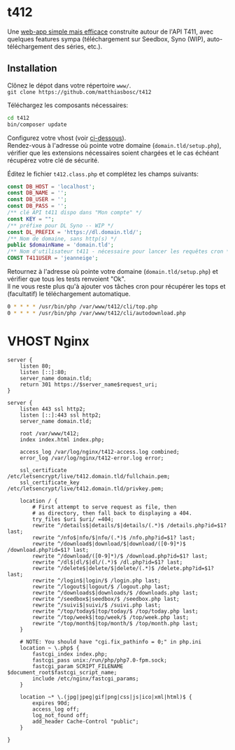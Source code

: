 # t412

Une [web-app simple mais efficace](https://mondedie.fr/viewtopic.php?id=8663) construite autour de l'API T411, avec quelques features sympa (téléchargement sur Seedbox, Syno (WIP), auto-téléchargement des séries, etc.).

## Installation

Clônez le dépot dans votre répertoire `www/`.  
`git clone https://github.com/matthiasbosc/t412`


Téléchargez les composants nécessaires:  
```bash
cd t412
bin/composer update
```

Configurez votre vhost (voir [ci-dessous](#vhost-nginx)).  
Rendez-vous à l'adresse où pointe votre domaine (`domain.tld/setup.php`), vérifier que les extensions nécessaires soient chargées et le cas échéant récupérez votre clé de sécurité.  

Éditez le fichier `t412.class.php` et complétez les champs suivants:

```php
const DB_HOST = 'localhost';
const DB_NAME = '';
const DB_USER = '';
const DB_PASS = '';
/** clé API t411 dispo dans "Mon compte" */
const KEY = "";
/** préfixe pour DL Syno -- WIP */
const DL_PREFIX = 'https://dl.domain.tld/';
/** Nom de domaine, sans http(s) */
public $domainName = 'domain.tld';
/** Nom d'utilisateur t411 - nécessaire pour lancer les requêtes cron */
CONST T411USER = 'jeanneige';
```

Retournez à l'adresse où pointe votre domaine (`domain.tld/setup.php`) et vérifier que tous les tests renvoient "Ok".  
Il ne vous reste plus qu'à ajouter vos tâches cron pour récupérer les tops et (facultatif) le téléchargement automatique.
```bash
0 * * * * /usr/bin/php /var/www/t412/cli/top.php
0 * * * * /usr/bin/php /var/www/t412/cli/autodownload.php
```

# VHOST Nginx
```
server {
    listen 80;
    listen [::]:80;
    server_name domain.tld;
    return 301 https://$server_name$request_uri;
}

server {
    listen 443 ssl http2;
    listen [::]:443 ssl http2;
    server_name domain.tld;

    root /var/www/t412;
    index index.html index.php;

    access_log /var/log/nginx/t412-access.log combined;
    error_log /var/log/nginx/t412-error.log error;
    
    ssl_certificate /etc/letsencrypt/live/t412.domain.tld/fullchain.pem;
    ssl_certificate_key /etc/letsencrypt/live/t412.domain.tld/privkey.pem;
    
    location / {
        # First attempt to serve request as file, then
        # as directory, then fall back to displaying a 404.
        try_files $uri $uri/ =404;
        rewrite ^/details$|details/$|details/(.*)$ /details.php?id=$1? last;
        rewrite ^/nfo$|nfo/$|nfo/(.*)$ /nfo.php?id=$1? last;
        rewrite ^/download$|download/$|download/([0-9]*)$ /download.php?id=$1? last;
        rewrite ^/download/([0-9]*)/$ /download.php?id=$1? last;
        rewrite ^/dl$|dl/$|dl/(.*)$ /dl.php?id=$1? last;
        rewrite ^/delete$|delete/$|delete/(.*)$ /delete.php?id=$1? last;
        rewrite ^/login$|login/$ /login.php last;
        rewrite ^/logout$|logout/$ /logout.php last;
        rewrite ^/downloads$|downloads/$ /downloads.php last;
        rewrite ^/seedbox$|seedbox/$ /seedbox.php last;
        rewrite ^/suivi$|suivi/$ /suivi.php last;
        rewrite ^/top/today$|top/today/$ /top/today.php last;
        rewrite ^/top/week$|top/week/$ /top/week.php last;
        rewrite ^/top/month$|top/month/$ /top/month.php last;
    }
    
    # NOTE: You should have "cgi.fix_pathinfo = 0;" in php.ini
    location ~ \.php$ {
        fastcgi_index index.php;
        fastcgi_pass unix:/run/php/php7.0-fpm.sock;
        fastcgi_param SCRIPT_FILENAME $document_root$fastcgi_script_name;
        include /etc/nginx/fastcgi_params;
    }
    
    location ~* \.(jpg|jpeg|gif|png|css|js|ico|xml|html)$ {
        expires 90d;
        access_log off;
        log_not_found off;
        add_header Cache-Control "public";
    }

}
```
